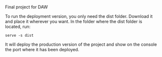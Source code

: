 Final project for DAW

To run the deployment version, you only need the dist folder. Download it and place it wherever you want. 
In the folder where the dist folder is located, run:

```serve -s dist```

It will deploy the production version of the project and show on the console the port where it has been deployed.
